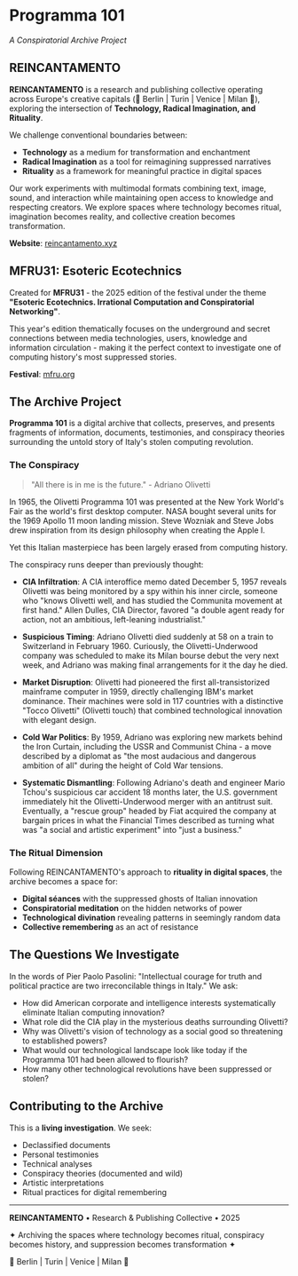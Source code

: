 # Programma 101
*A Conspiratorial Archive Project*

## REINCANTAMENTO

**REINCANTAMENTO** is a research and publishing collective operating across Europe's creative capitals (🐜 Berlin | Turin | Venice | Milan 🐜), exploring the intersection of **Technology, Radical Imagination, and Rituality**.

We challenge conventional boundaries between:
- **Technology** as a medium for transformation and enchantment
- **Radical Imagination** as a tool for reimagining suppressed narratives
- **Rituality** as a framework for meaningful practice in digital spaces

Our work experiments with multimodal formats combining text, image, sound, and interaction while maintaining open access to knowledge and respecting creators. We explore spaces where technology becomes ritual, imagination becomes reality, and collective creation becomes transformation.

**Website**: [reincantamento.xyz](https://reincantamento.xyz/)

## MFRU31: Esoteric Ecotechnics

Created for **MFRU31** - the 2025 edition of the festival under the theme **"Esoteric Ecotechnics. Irrational Computation and Conspiratorial Networking"**.

This year's edition thematically focuses on the underground and secret connections between media technologies, users, knowledge and information circulation - making it the perfect context to investigate one of computing history's most suppressed stories.

**Festival**: [mfru.org](https://www.mfru.org/)

## The Archive Project

**Programma 101** is a digital archive that collects, preserves, and presents fragments of information, documents, testimonies, and conspiracy theories surrounding the untold story of Italy's stolen computing revolution.

### The Conspiracy

> "All there is in me is the future." - Adriano Olivetti

In 1965, the Olivetti Programma 101 was presented at the New York World's Fair as the world's first desktop computer. NASA bought several units for the 1969 Apollo 11 moon landing mission. Steve Wozniak and Steve Jobs drew inspiration from its design philosophy when creating the Apple I.

Yet this Italian masterpiece has been largely erased from computing history.

The conspiracy runs deeper than previously thought:

- **CIA Infiltration**: A CIA interoffice memo dated December 5, 1957 reveals Olivetti was being monitored by a spy within his inner circle, someone who "knows Olivetti well, and has studied the Communita movement at first hand." Allen Dulles, CIA Director, favored "a double agent ready for action, not an ambitious, left-leaning industrialist."

- **Suspicious Timing**: Adriano Olivetti died suddenly at 58 on a train to Switzerland in February 1960. Curiously, the Olivetti-Underwood company was scheduled to make its Milan bourse debut the very next week, and Adriano was making final arrangements for it the day he died.

- **Market Disruption**: Olivetti had pioneered the first all-transistorized mainframe computer in 1959, directly challenging IBM's market dominance. Their machines were sold in 117 countries with a distinctive "Tocco Olivetti" (Olivetti touch) that combined technological innovation with elegant design.

- **Cold War Politics**: By 1959, Adriano was exploring new markets behind the Iron Curtain, including the USSR and Communist China - a move described by a diplomat as "the most audacious and dangerous ambition of all" during the height of Cold War tensions.

- **Systematic Dismantling**: Following Adriano's death and engineer Mario Tchou's suspicious car accident 18 months later, the U.S. government immediately hit the Olivetti-Underwood merger with an antitrust suit. Eventually, a "rescue group" headed by Fiat acquired the company at bargain prices in what the Financial Times described as turning what was "a social and artistic experiment" into "just a business."

### The Ritual Dimension

Following REINCANTAMENTO's approach to **rituality in digital spaces**, the archive becomes a space for:
- **Digital séances** with the suppressed ghosts of Italian innovation
- **Conspiratorial meditation** on the hidden networks of power
- **Technological divination** revealing patterns in seemingly random data
- **Collective remembering** as an act of resistance

## The Questions We Investigate

In the words of Pier Paolo Pasolini: "Intellectual courage for truth and political practice are two irreconcilable things in Italy." We ask:

- How did American corporate and intelligence interests systematically eliminate Italian computing innovation?
- What role did the CIA play in the mysterious deaths surrounding Olivetti?
- Why was Olivetti's vision of technology as a social good so threatening to established powers?
- What would our technological landscape look like today if the Programma 101 had been allowed to flourish?
- How many other technological revolutions have been suppressed or stolen?

## Contributing to the Archive

This is a **living investigation**. We seek:
- Declassified documents
- Personal testimonies
- Technical analyses
- Conspiracy theories (documented and wild)
- Artistic interpretations
- Ritual practices for digital remembering

---

**REINCANTAMENTO** • Research & Publishing Collective • 2025

✦ Archiving the spaces where technology becomes ritual, conspiracy becomes history, and suppression becomes transformation ✦

🐜 Berlin | Turin | Venice | Milan 🐜
